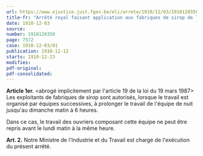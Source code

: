 ```yaml
---
url: https://www.ejustice.just.fgov.be/eli/arrete/1910/12/03/1910120350/justel
title-fr: "Arrêté royal faisant application aux fabriques de sirop de l'article 5, alinéa 2, de la loi du 17 juillet 1905."
date: 1910-12-03
source:
number: 1910120350
page: 7572
case: 1910-12-03/01
publication: 1910-12-12
starts: 1910-12-23
modifies:
pdf-original:
pdf-consolidated:
---
```


**Article 1er.** <abrogé implicitement par l'article 19 de la loi du 19 mars 1987> Les exploitants de fabriques de sirop sont autorisés, lorsque le travail est organisé par équipes successives, à prolonger le travail de l'équipe de nuit jusqu'au dimanche matin à 6 heures.

Dans ce cas, le travail des ouvriers composant cette équipe ne peut être repris avant le lundi matin à la même heure.

**Art. 2.** Notre Ministre de l'Industrie et du Travail est chargé de l'exécution du présent arrêté.
